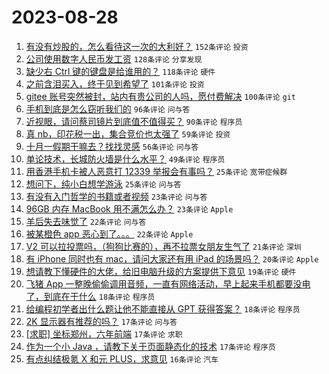 # 2023-08-28

1. [有没有炒股的，怎么看待这一次的大利好？](https://www.v2ex.com/t/968740) `152条评论` `投资`
1. [公司使用数字人民币发工资](https://www.v2ex.com/t/968847) `128条评论` `分享发现`
1. [缺少右 Ctrl 键的键盘是给谁用的？](https://www.v2ex.com/t/968801) `118条评论` `硬件`
1. [之前含泪买入，终于见到希望了](https://www.v2ex.com/t/968738) `101条评论` `投资`
1. [gitee 账号突然被封，站内有贵公司的人吗，愿付费解决](https://www.v2ex.com/t/968826) `100条评论` `git`
1. [手机到底是怎么窃听我们的](https://www.v2ex.com/t/968739) `96条评论` `问与答`
1. [近视眼，请问蔡司镜片到底值不值得买？](https://www.v2ex.com/t/968798) `90条评论` `程序员`
1. [真 nb，印花税一出，集合竞价也太强了](https://www.v2ex.com/t/968742) `59条评论` `投资`
1. [十月一假期干嘛去？找找灵感](https://www.v2ex.com/t/968752) `56条评论` `问与答`
1. [单论技术，长城防火墙是什么水平？](https://www.v2ex.com/t/968797) `49条评论` `程序员`
1. [用香港手机卡被人恶意打 12339 举报会有事吗？](https://www.v2ex.com/t/968799) `25条评论` `宽带症候群`
1. [想问下，纯小白想学游泳](https://www.v2ex.com/t/968774) `25条评论` `问与答`
1. [有没有入门哲学的书籍或者视频](https://www.v2ex.com/t/968804) `23条评论` `问与答`
1. [96GB 内存 MacBook 用不满怎么办？](https://www.v2ex.com/t/968789) `23条评论` `Apple`
1. [羊后失去味觉了](https://www.v2ex.com/t/968907) `22条评论` `问与答`
1. [被某橙色 app 恶心到了。。。](https://www.v2ex.com/t/968887) `22条评论` `Apple`
1. [V2 可以拉投票吗，（狗狗比赛的），再不拉票女朋友生气了](https://www.v2ex.com/t/968819) `21条评论` `深圳`
1. [有 iPhone 同时也有 mac，请问大家还有用 iPad 的场景吗？](https://www.v2ex.com/t/968976) `20条评论` `Apple`
1. [想请教下懂硬件的大佬，给旧电脑升级的方案提供下意见](https://www.v2ex.com/t/968848) `19条评论` `硬件`
1. [飞猪 App 一整晚偷偷调用音频，一直有网络活动，早上起来手机都要没电了，到底在干什么](https://www.v2ex.com/t/968813) `18条评论` `程序员`
1. [给编程初学者出什么题让他不能直接从 GPT 获得答案？](https://www.v2ex.com/t/968780) `18条评论` `程序员`
1. [2K 显示器有推荐的吗？](https://www.v2ex.com/t/968787) `17条评论` `问与答`
1. [[求职] 坐标郑州，六年前端](https://www.v2ex.com/t/968775) `17条评论` `求职`
1. [作为一个小 Java ，请教下关于页面静态化的技术](https://www.v2ex.com/t/968750) `17条评论` `程序员`
1. [有点纠结极氪 X 和元 PLUS，求意见](https://www.v2ex.com/t/968753) `16条评论` `汽车`
